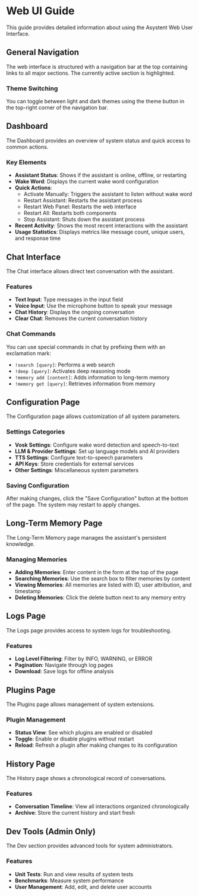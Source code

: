 # Web UI Guide

This guide provides detailed information about using the Asystent Web User Interface.

## General Navigation

The web interface is structured with a navigation bar at the top containing links to all major sections. The currently active section is highlighted.

### Theme Switching

You can toggle between light and dark themes using the theme button in the top-right corner of the navigation bar.

## Dashboard

The Dashboard provides an overview of system status and quick access to common actions.

### Key Elements

- **Assistant Status**: Shows if the assistant is online, offline, or restarting
- **Wake Word**: Displays the current wake word configuration
- **Quick Actions**: 
  - Activate Manually: Triggers the assistant to listen without wake word
  - Restart Assistant: Restarts the assistant process
  - Restart Web Panel: Restarts the web interface
  - Restart All: Restarts both components
  - Stop Assistant: Shuts down the assistant process
- **Recent Activity**: Shows the most recent interactions with the assistant
- **Usage Statistics**: Displays metrics like message count, unique users, and response time

## Chat Interface

The Chat interface allows direct text conversation with the assistant.

### Features

- **Text Input**: Type messages in the input field
- **Voice Input**: Use the microphone button to speak your message
- **Chat History**: Displays the ongoing conversation
- **Clear Chat**: Removes the current conversation history

### Chat Commands

You can use special commands in chat by prefixing them with an exclamation mark:

- `!search [query]`: Performs a web search
- `!deep [query]`: Activates deep reasoning mode
- `!memory add [content]`: Adds information to long-term memory
- `!memory get [query]`: Retrieves information from memory

## Configuration Page

The Configuration page allows customization of all system parameters.

### Settings Categories

- **Vosk Settings**: Configure wake word detection and speech-to-text
- **LLM & Provider Settings**: Set up language models and AI providers
- **TTS Settings**: Configure text-to-speech parameters
- **API Keys**: Store credentials for external services
- **Other Settings**: Miscellaneous system parameters

### Saving Configuration

After making changes, click the "Save Configuration" button at the bottom of the page. The system may restart to apply changes.

## Long-Term Memory Page

The Long-Term Memory page manages the assistant's persistent knowledge.

### Managing Memories

- **Adding Memories**: Enter content in the form at the top of the page
- **Searching Memories**: Use the search box to filter memories by content
- **Viewing Memories**: All memories are listed with ID, user attribution, and timestamp
- **Deleting Memories**: Click the delete button next to any memory entry

## Logs Page

The Logs page provides access to system logs for troubleshooting.

### Features

- **Log Level Filtering**: Filter by INFO, WARNING, or ERROR
- **Pagination**: Navigate through log pages
- **Download**: Save logs for offline analysis

## Plugins Page

The Plugins page allows management of system extensions.

### Plugin Management

- **Status View**: See which plugins are enabled or disabled
- **Toggle**: Enable or disable plugins without restart
- **Reload**: Refresh a plugin after making changes to its configuration

## History Page

The History page shows a chronological record of conversations.

### Features

- **Conversation Timeline**: View all interactions organized chronologically
- **Archive**: Store the current history and start fresh

## Dev Tools (Admin Only)

The Dev section provides advanced tools for system administrators.

### Features

- **Unit Tests**: Run and view results of system tests
- **Benchmarks**: Measure system performance
- **User Management**: Add, edit, and delete user accounts
